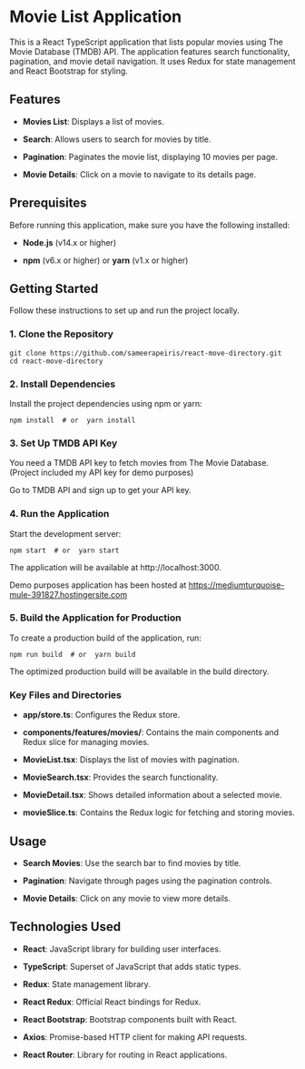 Movie List Application
======================

This is a React TypeScript application that lists popular movies using The Movie Database (TMDB) API. The application features search functionality, pagination, and movie detail navigation. It uses Redux for state management and React Bootstrap for styling.

Features
--------

*   **Movies List**: Displays a list of  movies.
    
*   **Search**: Allows users to search for movies by title.
    
*   **Pagination**: Paginates the movie list, displaying 10 movies per page.
    
*   **Movie Details**: Click on a movie to navigate to its details page.
    

Prerequisites
-------------

Before running this application, make sure you have the following installed:

*   **Node.js** (v14.x or higher)
    
*   **npm** (v6.x or higher) or **yarn** (v1.x or higher)
    

Getting Started
---------------

Follow these instructions to set up and run the project locally.

### 1\. Clone the Repository

`git clone https://github.com/sameerapeiris/react-move-directory.git  cd react-move-directory   `

### 2\. Install Dependencies

Install the project dependencies using npm or yarn:

` npm install  # or  yarn install   `

### 3\. Set Up TMDB API Key

You need a TMDB API key to fetch movies from The Movie Database.(Project included my API key for demo purposes)

Go to TMDB API and sign up to get your API key. 

### 4\. Run the Application

Start the development server:

` npm start  # or  yarn start   `

The application will be available at http://localhost:3000.

Demo purposes application has been hosted at https://mediumturquoise-mule-391827.hostingersite.com

### 5\. Build the Application for Production

To create a production build of the application, run:

`npm run build  # or  yarn build   `

The optimized production build will be available in the build directory.

### Key Files and Directories

*   **app/store.ts**: Configures the Redux store.
    
*   **components/features/movies/**: Contains the main components and Redux slice for managing movies.
    
*   **MovieList.tsx**: Displays the list of movies with pagination.
    
*   **MovieSearch.tsx**: Provides the search functionality.
    
*   **MovieDetail.tsx**: Shows detailed information about a selected movie.
    
*   **movieSlice.ts**: Contains the Redux logic for fetching and storing movies.
    

Usage
-----

*   **Search Movies**: Use the search bar to find movies by title.
    
*   **Pagination**: Navigate through pages using the pagination controls.
    
*   **Movie Details**: Click on any movie to view more details.
    

Technologies Used
-----------------

*   **React**: JavaScript library for building user interfaces.
    
*   **TypeScript**: Superset of JavaScript that adds static types.
    
*   **Redux**: State management library.
    
*   **React Redux**: Official React bindings for Redux.
    
*   **React Bootstrap**: Bootstrap components built with React.
    
*   **Axios**: Promise-based HTTP client for making API requests.
    
*   **React Router**: Library for routing in React applications.
    


